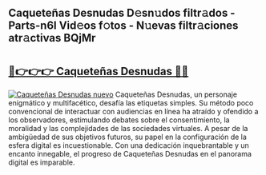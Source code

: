 ## Caqueteñas Desnudas D𝚎sn𝚞dos filtr𝚊dos - Parts-n6I Vid𝚎os f𝚘tos - N𝚞evas filtr𝚊ciones atr𝚊ctivas BQjMr

# <h2><a href="http://mb24d4.tromn.icu/?c=Caquete%c3%b1as+Desnudas">🔗👉👉👉 Caqueteñas Desnudas 🔗🔗</a></h2>

[![Caqueteñas Desnudas nuevo](https://i.imgur.com/pEAQMta.gif)](http://mb24d4.tromn.icu/?c=Caquete%c3%b1as+Desnudas)
Caqueteñas Desnudas, un personaje enigmático y multifacético, desafía las etiquetas simples. Su método poco convencional de interactuar con audiencias en línea ha atraído y ofendido a los observadores, estimulando debates sobre el consentimiento, la moralidad y las complejidades de las sociedades virtuales. A pesar de la ambigüedad de sus objetivos futuros, su papel en la configuración de la esfera digital es incuestionable. Con una dedicación inquebrantable y un encanto innegable, el progreso de Caqueteñas Desnudas en el panorama digital es imparable.
